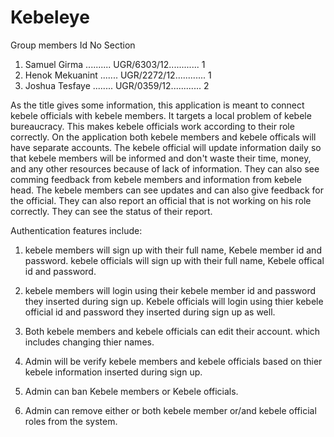 # Kebeleye
Group members              Id No                 Section
1. Samuel Girma .......... UGR/6303/12............ 1
2. Henok Mekuanint ....... UGR/2272/12............ 1
3. Joshua Tesfaye ........ UGR/0359/12............ 2
                                                                                                                                   
As the title gives some information, this application is meant to connect kebele officials with kebele members. It targets a local problem of kebele bureaucracy. This makes kebele officials work according to their role correctly. On the application both kebele members and kebele officals will have separate accounts. The kebele official will update information daily so that kebele members will be informed and don't waste their time, money, and any other resources because of lack of information. They can also see comming feedback from kebele members and information from kebele head. The kebele members can see updates and can also give feedback for the official. They can also report an official that is not working on his role correctly. They can see the status of their report.

Authentication features include:

1. kebele members will sign up with their full name, Kebele member id and password. kebele officials will sign up with their full name, Kebele offical id and password.

2. kebele members will login using their kebele member id and password they inserted during sign up. Kebele officials will login using thier kebele official id and password they inserted during sign up as well.

3. Both kebele members and kebele officials can edit their account. which includes changing thier names.

4. Admin will be verify kebele members and kebele officials based on thier kebele information inserted during sign up.

5. Admin can ban Kebele members or Kebele officials.

6. Admin can remove either or both kebele member or/and kebele official roles from the system.
